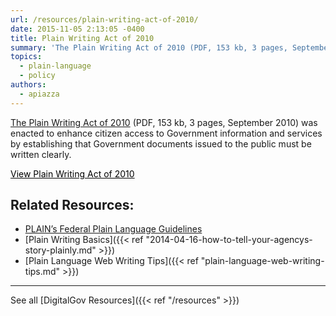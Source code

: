 ```yaml
---
url: /resources/plain-writing-act-of-2010/
date: 2015-11-05 2:13:05 -0400
title: Plain Writing Act of 2010
summary: 'The Plain Writing Act of 2010 (PDF, 153 kb, 3 pages, September 2010) was enacted to enhance citizen access to Government information and services by establishing that Government documents issued to the public must be written clearly. View Plain Writing Act of 2010 Related Resources: PLAIN&#8217;s Federal Plain Language Guidelines Plain Writing Basics Plain Language Web Writing'
topics:
  - plain-language
  - policy
authors:
  - apiazza
---
```


[The Plain Writing Act of 2010](http://www.gpo.gov/fdsys/pkg/PLAW-111publ274/pdf/PLAW-111publ274.pdf) (PDF, 153 kb, 3 pages, September 2010) was enacted to enhance citizen access to Government information and services by establishing that Government documents issued to the public must be written clearly.

<a class="button" style="color: #000000" href="http://www.gpo.gov/fdsys/pkg/PLAW-111publ274/pdf/PLAW-111publ274.pdf">View Plain Writing Act of 2010</a>

## Related Resources:

  * [PLAIN&#8217;s Federal Plain Language Guidelines](http://www.plainlanguage.gov/howto/guidelines/FederalPLGuidelines/index.cfm?CFID=838730&CFTOKEN=f64d36ad05e03d58-ED6E6827-0361-55F8-E6207170C554B1DF&jsessionid=A3A593B93EAEE361431FC8D8B4799DF0.chh)
  * [Plain Writing Basics]({{< ref "2014-04-16-how-to-tell-your-agencys-story-plainly.md" >}})
  * [Plain Language Web Writing Tips]({{< ref "plain-language-web-writing-tips.md" >}})

* * *

 

See all [DigitalGov Resources]({{< ref "/resources" >}})
